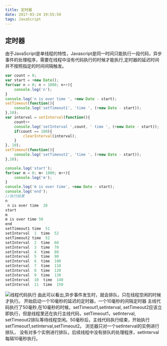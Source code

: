 ```yaml
---
title: 定时器
date: 2017-03-24 19:55:59
tags: JavaScript
---
```

## 定时器
由于JavaScript是单线程的特性，Javascript是同一时间只能执行一段代码，异步事件的处理程序，需要在线程中没有代码执行的时候才能执行,定时器的延迟时间并不按照指定的时间间隔触发。
```javascript 
var count = 0;
var start = +new Date();
for(var n = 0; n < 1000; n++){
    console.log('n');
}
console.log('n is over time ', +new Date - start);
setTimeout(function(){
    console.log('setTimeout1', 'time ', (+new Date - start));
},10);
var interval = setInterval(function(){
    count++
    console.log('setInterval ',count, ' time ', (+new Date - start));
    if(count == 100){
        clearInterval(interval);
    }
}, 10);
setTimeout(function(){
    console.log('setTimeout2', 'time ', (+new Date - start));
},10);

console.log('start');
for(var m = 0; m< 1000; m++){
    console.log('m');
}
console.log('m is over time', +new Date - start);
console.log('end');
//执行结果
n
 n is over time  28
start
m
m is over time 50
end
setTimeout1 time  51
setInterval  1  time  52
setTimeout2 time  52
setInterval  2  time  60
setInterval  3  time  70
setInterval  4  time  80
setInterval  5  time  90
setInterval  6  time  100
setInterval  7  time  110
setInterval  8  time  120
setInterval  9  time  130
setInterval  10  time  140
setInterval  11  time  150
```
![线程代码执行](/css/images/timer.png)
由此可以看出,异步事件发生时，就会排队，只在线程空闲的时候才执行。
开始启动一个10毫秒的延迟的定时器，一个10毫秒的间隔定时器
主线代码执行了50毫秒,在10毫秒的时候，setTimeout1,setInterval, setTimeout2应该立即执行，但是线程里还在执行主线代码，setTimeout1，setInterval, setTimeout2排队等待线程空闲。50毫秒后，主线代码执行结束，开始执行setTimeout1,setInterval,setTimeout2。
浏览器只对一个setInterval的实例进行排队， 没有对多个实例进行排队，后续线程中没有排队的处理程序，setInterval每隔10毫秒执行。

